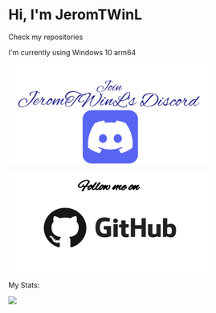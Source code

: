 # Hi, I'm JeromTWinL

Check my repositories

I'm currently using Windows 10 arm64

<a href="https://discord.gg/qd3c5WFmkU"><img src="https://github.com/JeromTWinL/JeromTWinL/raw/main/joindiscord.png" width="400" height="200"></a>


<a href="https://github.com/JeromTWinL"><img src="https://github.com/JeromTWinL/JeromTWinL/raw/main/followme.png" width="400" height="200"></a>

My Stats:

<a href=""><img src="https://github-readme-stats.vercel.app/api?title_color=0000ff&icon_color=FFD700&text_color=0000ff&bg_color=FFFFFF&show_icons=true&username=JeromTWinL&include_all_commits=true&custom_title=JeromTWinL's%20GitHub%20Stats:">
</a>
